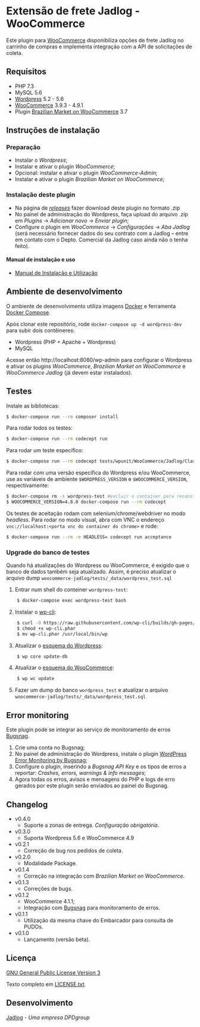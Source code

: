# Extensão de frete Jadlog - WooCommerce

Este plugin para [WooCommerce](https://woocommerce.com) disponibiliza opções de frete Jadlog no carrinho de compras e implementa integração com a API de solicitações de coleta.


## Requisitos

* PHP 7.3
* MySQL 5.6
* [Wordpress](https://wordpress.org) 5.2 - 5.6
* [WooCommerce](https://woocommerce.com) 3.9.3 - 4.9.1
* Plugin [Brazilian Market on WooCommerce](https://wordpress.org/plugins/woocommerce-extra-checkout-fields-for-brazil/) 3.7


## Instruções de instalação

### Preparação
* Instalar o *Wordpress*;
* Instalar e ativar o plugin *WooCommerce*;
* Opcional: instalar e ativar o plugin *WooCommerce-Admin*;
* Instalar e ativar o plugin *Brazilian Market on WooCommerce*;

### Instalação deste plugin
* Na página de *[releases](https://github.com/Jadlog/woocommerce/releases)* fazer download deste plugin no formato .zip 
* No painel de administração do Wordpress, faça upload do arquivo .zip em *Plugins* -> *Adicionar novo* -> *Enviar plugin*;
* Configure o plugin em *WooCommerce* -> *Configurações* -> *Aba Jadlog* (será necessário fornecer dados do seu contrato com a Jadlog &ndash; entre em contato com o Depto. Comercial da Jadlog caso ainda não o tenha feito).


#### Manual de instalação e uso
* [Manual de Instalação e Utilização](doc/MANUAL.md)


## Ambiente de desenvolvimento

O ambiente de desenvolvimento utiliza imagens [Docker](https://www.docker.com) e ferramenta [Docker Compose](https://docs.docker.com/compose/).

Após clonar este repositório, rode `docker-compose up -d wordpress-dev` para subir dois contêineres:

- Wordpress (PHP + Apache + Wordpress)
- MySQL

Acesse então http://localhost:8080/wp-admin para configurar o Wordpress e ativar os plugins *WooCommerce*, *Brazilian Market on WooCommerce* e *WooCommerce Jadlog* (já devem estar instalados).


## Testes

Instale as bibliotecas:

```bash
$ docker-compose run --rm composer install
```

Para rodar todos os testes:

```bash
$ docker-compose run --rm codecept run
```

Para rodar um teste específico:

```bash
$ docker-compose run --rm codecept tests/wpunit/WooCommerce/Jadlog/Classes/EmbarcadorServiceTest.php
```

Para rodar com uma versão específica do Wordpress e/ou WooCommerce, use as
variáveis de ambiente `$WORDPRESS_VERSION` e `$WOOCOMMERCE_VERSION`,
respectivamente:

```bash
$ docker-compose rm -s wordpress-test #excluir o container para reconstruir o volume com a versão correta
$ WOOCOMMERCE_VERSION=4.8.0 docker-compose run --rm codecept
```

Os testes de aceitação rodam com selenium/chrome/webdriver no modo _headless_.
Para rodar no modo visual, abra com VNC o endereço `vnc://localhost:<porta vnc do container do chrome>` e rode:

```bash
$ docker-compose run --rm -e HEADLESS= codecept run acceptance
```

### Upgrade do banco de testes

Quando há atualizações do Wordpress ou WooCommerce, é exigido que o banco de dados também seja atualizado. Assim, é preciso atualizar o arquivo dump `woocommerce-jadlog/tests/_data/wordpress_test.sql`

1. Entrar num shell do conteiner `wordpress-test`:
```bash
    $ docker-compose exec wordpress-test bash
```
2. Instalar o [wp-cli](https://wp-cli.org/#installing):
```bash
    $ curl -O https://raw.githubusercontent.com/wp-cli/builds/gh-pages/phar/wp-cli.phar
    $ chmod +x wp-cli.phar
    $ mv wp-cli.phar /usr/local/bin/wp
```
3. Atualizar o [esquema do Wordpress](https://developer.wordpress.org/cli/commands/core/update-db/):
```bash
    $ wp core update-db
```
4. Atualizar o [esquema do WooCommerce](https://github.com/woocommerce/woocommerce/wiki/Upgrading-the-database-using-WP-CLI):
```bash
    $ wp wc update
```
5. Fazer um dump do banco `wordpress_test` e atualizar o arquivo `woocommerce-jadlog/tests/_data/wordpress_test.sql`

## Error monitoring

Este plugin pode se integrar ao serviço de monitoramento de erros [Bugsnag](https://www.bugsnag.com).

1. Crie uma conta no Bugsnag;
1. No painel de administração do Wordpress, instale o plugin [WordPress Error Monitoring by Bugsnag](https://br.wordpress.org/plugins/bugsnag/);
1. Configure o plugin, inserindo a *Bugsnag API Key* e os tipos de erros a reportar: *Crashes, errors, warnings & info messages*;
1. Agora todas os erros, avisos e mensagens do PHP e logs de erro gerados por este plugin serão enviados ao painel do Bugsnag.

## Changelog

- v0.4.0
  - Suporte a zonas de entrega. *Configuração obrigatória*.
- v0.3.0
  - Suporta Wordpress 5.6 e WooCommerce 4.9
- v0.2.1
  - Correção de bug nos pedidos de coleta.
- v0.2.0
  - Modalidade Package.
- v0.1.4
  - Correção na integração com *Brazilian Market on WooCommerce*.
- v0.1.3
  - Correções de bugs.
- v0.1.2
  - WooCommerce 4.1.1;
  - Integração com [Bugsnag](https://www.bugsnag.com) para monitoramento de erros.
- v0.1.1
  - Utilização da mesma chave do Embarcador para consulta de PUDOs.
- v0.1.0
  - Lançamento (versão beta).

## Licença

[GNU General Public License Version 3](https://www.gnu.org/licenses/gpl-3.0.html)

Texto completo em [LICENSE.txt](woocommerce-jadlog/LICENSE.txt).

## Desenvolvimento

[Jadlog](http://www.jadlog.com.br) - *Uma empresa DPDgroup*

